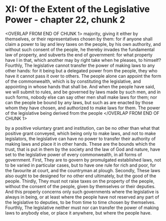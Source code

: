 # XI: Of the Extent of the Legislative Power - chapter 22, chunk 2

<OVERLAP FROM END OF CHUNK 1>
majority, giving it either by themselves, or their representatives chosen by them: for if anyone shall claim a power to lay and levy taxes on the people, by his own authority, and without such consent of the people, he thereby invades the fundamental law of property, and subverts the end of government: for what property have I in that, which another may by right take when he pleases, to himself? Fourthly, The legislative cannot transfer the power of making laws to any other hands: for it being but a delegated power from the people, they who have it cannot pass it over to others. The people alone can appoint the form of the commonwealth, which is by constituting the legislative, and appointing in whose hands that shall be. And when the people have said, we will submit to rules, and be governed by laws made by such men, and in such forms, nobody else can say other men shall make laws for them; nor can the people be bound by any laws, but such as are enacted by those whom they have chosen, and authorized to make laws for them. The power of the legislative being derived from the people
</OVERLAP FROM END OF CHUNK 1>

by a positive voluntary grant and institution, can be no other than what that positive grant conveyed, which being only to make laws, and not to make legislators, the legislative can have no power to transfer their authority of making laws and place it in other hands. These are the bounds which the trust, that is put in them by the society and the law of God and nature, have set to the legislative power of every commonwealth, in all forms of government. First, They are to govern by promulgated established laws, not to be varied in particular cases, but to have one rule for rich and poor, for the favourite at court, and the countryman at plough. Secondly, These laws also ought to be designed for no other end ultimately, but the good of the people. Thirdly, They must not raise taxes on the property of the people, without the consent of the people, given by themselves or their deputies. And this properly concerns only such governments where the legislative is always in being, or at least where the people have not reserved any part of the legislative to deputies, to be from time to time chosen by themselves. Fourthly, The legislative neither must nor can transfer the power of making laws to anybody else, or place it anywhere, but where the people have.